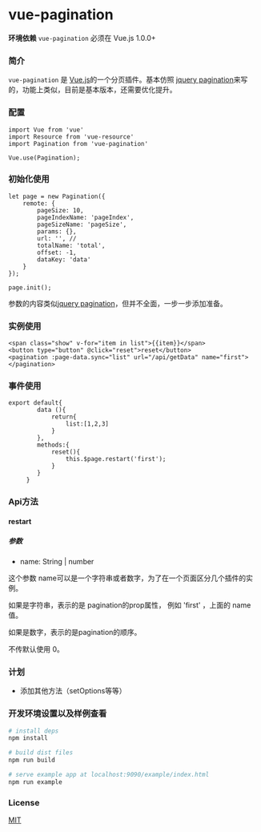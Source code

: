 # vue-pagination

**环境依赖** `vue-pagination` 必须在 Vue.js 1.0.0+ 

### 简介

`vue-pagination` 是 [Vue.js](http://vuejs.org)的一个分页插件。基本仿照 [jquery pagination](http://mricle.com/JqueryPagination/Demo)来写的，功能上类似，目前是基本版本，还需要优化提升。

### 配置


```
import Vue from 'vue'
import Resource from 'vue-resource'
import Pagination from 'vue-pagination'

Vue.use(Pagination);
```

### 初始化使用

```
let page = new Pagination({
    remote: {
        pageSize: 10,
        pageIndexName: 'pageIndex',
        pageSizeName: 'pageSize',
        params: {},
        url: '', //
        totalName: 'total',
        offset: -1,
        dataKey: 'data'
    }
});

page.init();

```

参数的内容类似[jquery pagination](http://mricle.com/JqueryPagination/Demo)，但并不全面，一步一步添加准备。


### 实例使用

```
<span class="show" v-for="item in list">{{item}}</span>
<button type="button" @click="reset">reset</button>
<pagination :page-data.sync="list" url="/api/getData" name="first"></pagination>

```

### 事件使用

```
export default{
	 	data (){
	 		return{
	 			list:[1,2,3]
	 		}
	 	},
	 	methods:{
	 		reset(){
	 			this.$page.restart('first');
	 		}
	 	}
	 }
```

### Api方法

#### restart

##### 参数

* name: String | number

这个参数 name可以是一个字符串或者数字，为了在一个页面区分几个插件的实例。

如果是字符串，表示的是 pagination的prop属性， 例如 'first' ，上面的 name值。

如果是数字，表示的是pagination的顺序。

不传默认使用 0。



### 计划

* 添加其他方法（setOptions等等）




### 开发环境设置以及样例查看

``` bash
# install deps
npm install

# build dist files
npm run build

# serve example app at localhost:9090/example/index.html
npm run example

```

### License

[MIT](http://opensource.org/licenses/MIT)
